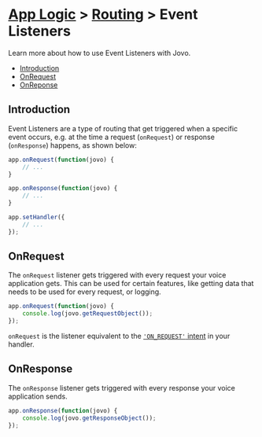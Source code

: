 # [App Logic](../) > [Routing](./README.md) > Event Listeners

Learn more about how to use Event Listeners with Jovo.

* [Introduction](#introduction)
* [OnRequest](#onrequest)
* [OnReponse](#onresponse)

## Introduction

Event Listeners are a type of routing that get triggered when a specific event occurs, e.g. at the time a request (`onRequest`) or response (`onResponse`) happens, as shown below:

```javascript
app.onRequest(function(jovo) {
    // ...
}

app.onResponse(function(jovo) {
    // ...
}

app.setHandler({
    // ...
});
```

## OnRequest

The `onRequest` listener gets triggered with every request your voice application gets. This can be used for certain features, like getting data that needs to be used for every request, or logging.

```javascript
app.onRequest(function(jovo) {
    console.log(jovo.getRequestObject());
});
```

`onRequest` is the listener equivalent to the [`'ON_REQUEST'` intent](./README.md#on_request-intent './routing#on_request-intent') in your handler.


## OnResponse

The `onResponse` listener gets triggered with every response your voice application sends.

```javascript
app.onResponse(function(jovo) {
    console.log(jovo.getResponseObject());
});
```

<!--[metadata]: {"title": "Event Listeners", 
                "description": "Find out how to build voice app logic with the Jovo Framework",
                "activeSections": ["logic", "routing", "eventlisteners"],
                "expandedSections": "logic",
                "inSections": "logic",
                "breadCrumbs": {"Docs": "framework/docs",
                                "App Logic": ""
                                },
		"commentsID": "framework/docs/event-listeners"
                }-->
